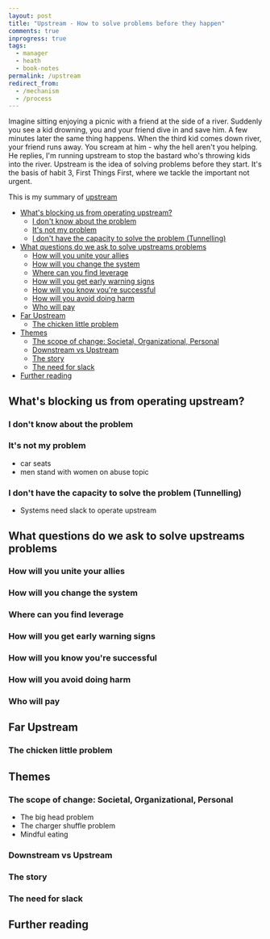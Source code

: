 ```yaml
---
layout: post
title: "Upstream - How to solve problems before they happen"
comments: true
inprogress: true
tags:
  - manager
  - heath
  - book-notes
permalink: /upstream
redirect_from:
  - /mechanism
  - /process
---
```


Imagine sitting enjoying a picnic with a friend at the side of a river. Suddenly you see a kid drowning, you and your friend dive in and save him. A few minutes later the same thing happens. When the third kid comes down river, your friend runs away. You scream at him - why the hell aren't you helping. He replies, I'm running upstream to stop the bastard who's throwing kids into the river. Upstream is the idea of solving problems before they start. It's the basis of habit 3, First Things First, where we tackle the important not urgent.

This is my summary of [upstream](https://www.amazon.com/Upstream-Quest-Problems-Before-Happen/dp/1982134720)

<!-- prettier-ignore-start -->
<!-- vim-markdown-toc GFM -->

- [What's blocking us from operating upstream?](#whats-blocking-us-from-operating-upstream)
    - [I don't know about the problem](#i-dont-know-about-the-problem)
    - [It's not my problem](#its-not-my-problem)
    - [I don't have the capacity to solve the problem (Tunnelling)](#i-dont-have-the-capacity-to-solve-the-problem-tunnelling)
- [What questions do we ask to solve upstreams problems](#what-questions-do-we-ask-to-solve-upstreams-problems)
    - [How will you unite your allies](#how-will-you-unite-your-allies)
    - [How will you change the system](#how-will-you-change-the-system)
    - [Where can you find leverage](#where-can-you-find-leverage)
    - [How will you get early warning signs](#how-will-you-get-early-warning-signs)
    - [How will you know you're successful](#how-will-you-know-youre-successful)
    - [How will you avoid doing harm](#how-will-you-avoid-doing-harm)
    - [Who will pay](#who-will-pay)
- [Far Upstream](#far-upstream)
    - [The chicken little problem](#the-chicken-little-problem)
- [Themes](#themes)
    - [The scope of change: Societal, Organizational, Personal](#the-scope-of-change-societal-organizational-personal)
    - [Downstream vs Upstream](#downstream-vs-upstream)
    - [The story](#the-story)
    - [The need for slack](#the-need-for-slack)
- [Further reading](#further-reading)

<!-- vim-markdown-toc -->
<!-- prettier-ignore-end -->

## What's blocking us from operating upstream?

### I don't know about the problem

### It's not my problem

- car seats
- men stand with women on abuse topic

### I don't have the capacity to solve the problem (Tunnelling)

- Systems need slack to operate upstream

## What questions do we ask to solve upstreams problems

### How will you unite your allies

### How will you change the system

### Where can you find leverage

### How will you get early warning signs

### How will you know you're successful

### How will you avoid doing harm

### Who will pay

## Far Upstream

### The chicken little problem

## Themes

### The scope of change: Societal, Organizational, Personal

- The big head problem
- The charger shuffle problem
- Mindful eating

### Downstream vs Upstream

### The story

### The need for slack

## Further reading
